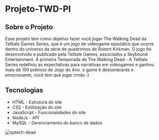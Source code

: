 # Projeto-TWD-PI

## Sobre o Projeto

Esse projeto tem como objetivo fazer você jogar The Walking Dead da Telltale Games Series, que é um jogo de videogame episódico que ocorre dentro do universo da série de quadrinhos de Robert Kirkman. O jogo foi desenvolvido e publicado pela Telltale Games, associados a Skybound Entertainment. A primeira Temporada de The Walking Dead - A Telltale Series redefiniu as expectativas para narrativas em videogames e ganhou mais de 100 prêmios de Jogo do Ano. o game é deslumbrante e emocionante, você tem que jogar irmão :)


## Tecnologias
- HTML - Estrutura do site
- CSS - Estilização do site
- JavaScript - Funcionalidades do site
- NodeJs - API 
- MySQL -  Gerenciamento do banco de dados



![sptech-dead](https://user-images.githubusercontent.com/78982351/167239275-627146d4-711f-4328-aed8-00db106af7e5.jpg)
